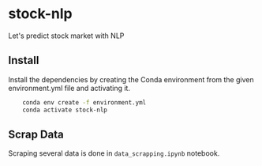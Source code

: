 # stock-nlp
Let's predict stock market with NLP

## Install
Install the dependencies by creating the Conda environment from the given environment.yml file and activating it.
```bash
    conda env create -f environment.yml
    conda activate stock-nlp
```

## Scrap Data
Scraping several data is done in `data_scrapping.ipynb` notebook.